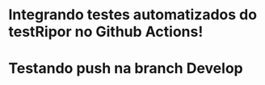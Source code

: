 # Integrando testes automatizados do testRipor no Github Actions! 
# Testando push na branch Develop